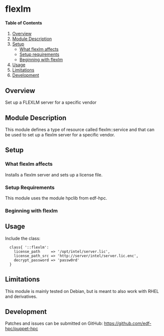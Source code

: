 # flexlm

#### Table of Contents

1. [Overview](#overview)
2. [Module Description](#module-description)
3. [Setup](#setup)
    * [What flexlm affects](#what-flexlm-affects)
    * [Setup requirements](#setup-requirements)
    * [Beginning with flexlm](#beginning-with-flexlm)
4. [Usage](#usage)
5. [Limitations](#limitations)
6. [Development](#development)

## Overview

Set up a FLEXLM server for a specific vendor

## Module Description

This module defines a type of resource called flexlm::service and that can be used to set up a flexlm server for a specific vendor.

## Setup

### What flexlm affects

Installs a flexlm server and sets up a license file.

### Setup Requirements

This module uses the module hpclib from edf-hpc.

### Beginning with flexlm


## Usage

Include the class:
```
  class{ '::flexlm':
    license_path     => '/opt/intel/server.lic',
    license_path_src => 'http://server/intel/server.lic.enc',
    decrypt_password => 'passw0rd' 
  }
```

## Limitations

This module is mainly tested on Debian, but is meant to also work with RHEL and
derivatives.

## Development

Patches and issues can be submitted on GitHub:
https://github.com/edf-hpc/puppet-hpc
